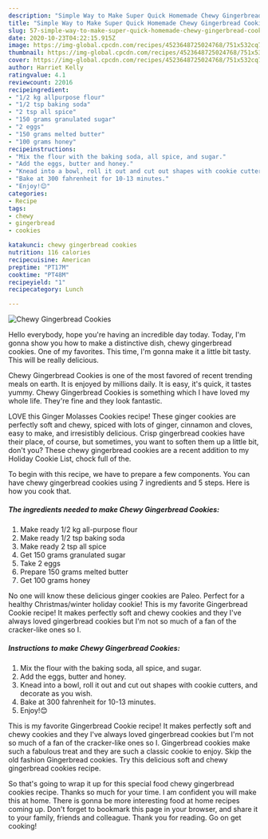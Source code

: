 ```yaml
---
description: "Simple Way to Make Super Quick Homemade Chewy Gingerbread Cookies"
title: "Simple Way to Make Super Quick Homemade Chewy Gingerbread Cookies"
slug: 57-simple-way-to-make-super-quick-homemade-chewy-gingerbread-cookies
date: 2020-10-23T04:22:15.915Z
image: https://img-global.cpcdn.com/recipes/4523648725024768/751x532cq70/chewy-gingerbread-cookies-recipe-main-photo.jpg
thumbnail: https://img-global.cpcdn.com/recipes/4523648725024768/751x532cq70/chewy-gingerbread-cookies-recipe-main-photo.jpg
cover: https://img-global.cpcdn.com/recipes/4523648725024768/751x532cq70/chewy-gingerbread-cookies-recipe-main-photo.jpg
author: Harriet Kelly
ratingvalue: 4.1
reviewcount: 22016
recipeingredient:
- "1/2 kg allpurpose flour"
- "1/2 tsp baking soda"
- "2 tsp all spice"
- "150 grams granulated sugar"
- "2 eggs"
- "150 grams melted butter"
- "100 grams honey"
recipeinstructions:
- "Mix the flour with the baking soda, all spice, and sugar."
- "Add the eggs, butter and honey."
- "Knead into a bowl, roll it out and cut out shapes with cookie cutters, and decorate as you wish."
- "Bake at 300 fahrenheit for 10-13 minutes."
- "Enjoy!😊"
categories:
- Recipe
tags:
- chewy
- gingerbread
- cookies

katakunci: chewy gingerbread cookies 
nutrition: 116 calories
recipecuisine: American
preptime: "PT17M"
cooktime: "PT48M"
recipeyield: "1"
recipecategory: Lunch

---
```



![Chewy Gingerbread Cookies](https://img-global.cpcdn.com/recipes/4523648725024768/751x532cq70/chewy-gingerbread-cookies-recipe-main-photo.jpg)

Hello everybody, hope you're having an incredible day today. Today, I'm gonna show you how to make a distinctive dish, chewy gingerbread cookies. One of my favorites. This time, I'm gonna make it a little bit tasty. This will be really delicious.

Chewy Gingerbread Cookies is one of the most favored of recent trending meals on earth. It is enjoyed by millions daily. It is easy, it's quick, it tastes yummy. Chewy Gingerbread Cookies is something which I have loved my whole life. They're fine and they look fantastic.

LOVE this Ginger Molasses Cookies recipe! These ginger cookies are perfectly soft and chewy, spiced with lots of ginger, cinnamon and cloves, easy to make, and irresistibly delicious. Crisp gingerbread cookies have their place, of course, but sometimes, you want to soften them up a little bit, don&#39;t you? These chewy gingerbread cookies are a recent addition to my Holiday Cookie List, chock full of the.


To begin with this recipe, we have to prepare a few components. You can have chewy gingerbread cookies using 7 ingredients and 5 steps. Here is how you cook that.

<!--inarticleads1-->

##### The ingredients needed to make Chewy Gingerbread Cookies:

1. Make ready 1/2 kg all-purpose flour
1. Make ready 1/2 tsp baking soda
1. Make ready 2 tsp all spice
1. Get 150 grams granulated sugar
1. Take 2 eggs
1. Prepare 150 grams melted butter
1. Get 100 grams honey


No one will know these delicious ginger cookies are Paleo. Perfect for a healthy Christmas/winter holiday cookie! This is my favorite Gingerbread Cookie recipe! It makes perfectly soft and chewy cookies and they I&#39;ve always loved gingerbread cookies but I&#39;m not so much of a fan of the cracker-like ones so I. 

<!--inarticleads2-->

##### Instructions to make Chewy Gingerbread Cookies:

1. Mix the flour with the baking soda, all spice, and sugar.
1. Add the eggs, butter and honey.
1. Knead into a bowl, roll it out and cut out shapes with cookie cutters, and decorate as you wish.
1. Bake at 300 fahrenheit for 10-13 minutes.
1. Enjoy!😊


This is my favorite Gingerbread Cookie recipe! It makes perfectly soft and chewy cookies and they I&#39;ve always loved gingerbread cookies but I&#39;m not so much of a fan of the cracker-like ones so I. Gingerbread cookies make such a fabulous treat and they are such a classic cookie to enjoy. Skip the old fashion Gingerbread cookies. Try this delicious soft and chewy gingerbread cookies recipe. 

So that's going to wrap it up for this special food chewy gingerbread cookies recipe. Thanks so much for your time. I am confident you will make this at home. There is gonna be more interesting food at home recipes coming up. Don't forget to bookmark this page in your browser, and share it to your family, friends and colleague. Thank you for reading. Go on get cooking!
